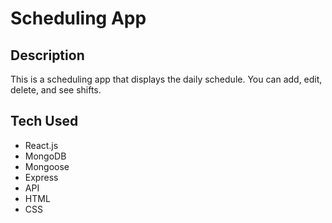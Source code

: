 # Scheduling App

## Description
This is a scheduling app that displays the daily schedule. You can add, edit, delete, and see shifts. 

## Tech Used
* React.js
* MongoDB
* Mongoose
* Express
* API
* HTML
* CSS

